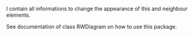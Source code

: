I contain all informations to change the appearance of this and neighbour elements.

See documentation of class RWDiagram on how to use this package.